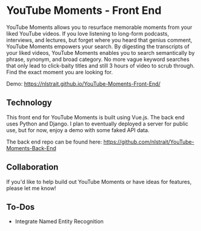# YouTube Moments - Front End
YouTube Moments allows you to resurface memorable moments from your liked YouTube videos. If you love listening to long-form podcasts, interviews, and lectures, but forget where you heard that genius comment, YouTube Moments empowers your search. By digesting the transcripts of your liked videos, YouTube Moments enables you to search semantically by phrase, synonym, and broad category. No more vague keyword searches that only lead to click-baity titles and still 3 hours of video to scrub through. Find the exact moment you are looking for.

Demo: https://nlstrait.github.io/YouTube-Moments-Front-End/

## Technology
This front end for YouTube Moments is built using Vue.js. The back end uses Python and Django. I plan to eventually deployed a server for public use, but for now, enjoy a demo with some faked API data.

The back end repo can be found here: https://github.com/nlstrait/YouTube-Moments-Back-End

## Collaboration
If you'd like to help build out YouTube Moments or have ideas for features, please let me know!

## To-Dos
- Integrate Named Entity Recognition
